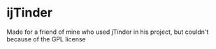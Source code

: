 # ijTinder
Made for a friend of mine who used jTinder in his project, but couldn't because of the GPL license
